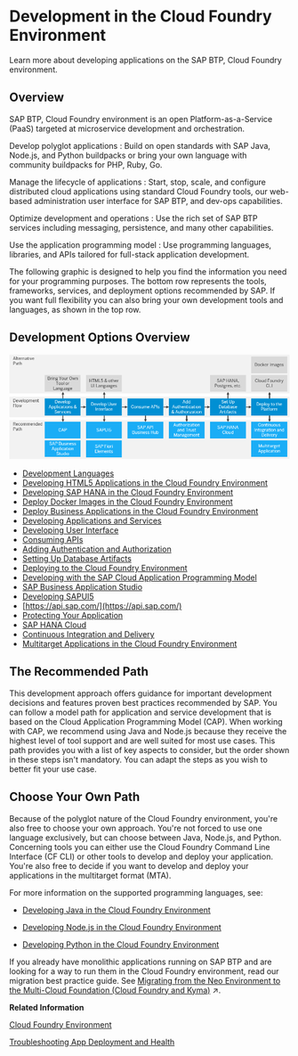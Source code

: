 <!-- loio40a8f8f6f1724e0ca0fd2a8777f45504 -->

# Development in the Cloud Foundry Environment

Learn more about developing applications on the SAP BTP, Cloud Foundry environment.



<a name="loio40a8f8f6f1724e0ca0fd2a8777f45504__section_jms_z5d_53b"/>

## Overview

SAP BTP, Cloud Foundry environment is an open Platform-as-a-Service \(PaaS\) targeted at microservice development and orchestration.

  Develop polyglot applications 
 :   Build on open standards with SAP Java, Node.js, and Python buildpacks or bring your own language with community buildpacks for PHP, Ruby, Go.

   Manage the lifecycle of applications 
 :   Start, stop, scale, and configure distributed cloud applications using standard Cloud Foundry tools, our web-based administration user interface for SAP BTP, and dev-ops capabilities.

   Optimize development and operations 
 :   Use the rich set of SAP BTP services including messaging, persistence, and many other capabilities.

   Use the application programming model 
 :   Use programming languages, libraries, and APIs tailored for full-stack application development.

 

The following graphic is designed to help you find the information you need for your programming purposes. The bottom row represents the tools, frameworks, services, and deployment options recommended by SAP. If you want full flexibility you can also bring your own development tools and languages, as shown in the top row.



<a name="loio40a8f8f6f1724e0ca0fd2a8777f45504__section_wqt_z5l_tnb"/>

## Development Options Overview

![](images/Image_Map_Development_Options_Overview_d716bab.png)

-   [Development Languages](development-languages-2d0ff22.md)
-   [Developing HTML5 Applications in the Cloud Foundry Environment](developing-html5-applications-in-the-cloud-foundry-environment-11d77aa.md)
-   [Developing SAP HANA in the Cloud Foundry Environment](developing-sap-hana-in-the-cloud-foundry-environment-14224d7.md#loio14224d75f6c64b499d189e3ebd131ec2)
-   [Deploy Docker Images in the Cloud Foundry Environment](deploy-docker-images-in-the-cloud-foundry-environment-c190ad6.md)
-   [Deploy Business Applications in the Cloud Foundry Environment](deploy-business-applications-in-the-cloud-foundry-environment-4946ea5.md)
-   [Developing Applications and Services](developing-applications-and-services-68e2ece.md)
-   [Developing User Interface](developing-user-interface-a6ea5f0.md)
-   [Consuming APIs](consuming-apis-d4cae3e.md)
-   [Adding Authentication and Authorization](adding-authentication-and-authorization-419ae2e.md)
-   [Setting Up Database Artifacts](setting-up-database-artifacts-3cd6954.md)
-   [Deploying to the Cloud Foundry Environment](deploying-to-the-cloud-foundry-environment-2a21055.md)
-   [Developing with the SAP Cloud Application Programming Model](developing-with-the-sap-cloud-application-programming-model-00823f9.md)
-   [SAP Business Application Studio](sap-business-application-studio-c736960.md)
-   [Developing SAPUI5](developing-sapui5-839cb81.md)
-   [https://api.sap.com/](https://api.sap.com/)
-   [Protecting Your Application](protecting-your-application-7c5c565.md)
-   [SAP HANA Cloud](developing-sap-hana-in-the-cloud-foundry-environment-14224d7.md#loioa697b1b1b5ad4b598378ff0fa091fa35)
-   [Continuous Integration and Delivery](continuous-integration-and-delivery-fdead30.md#loiofdead30953d24c0ca75768e2c3bcdd2c)
-   [Multitarget Applications in the Cloud Foundry Environment](multitarget-applications-in-the-cloud-foundry-environment-d04fc0e.md)



<a name="loio40a8f8f6f1724e0ca0fd2a8777f45504__section_ifw_4vl_tnb"/>

## The Recommended Path

This development approach offers guidance for important development decisions and features proven best practices recommended by SAP. You can follow a model path for application and service development that is based on the Cloud Application Programming Model \(CAP\). When working with CAP, we recommend using Java and Node.js because they receive the highest level of tool support and are well suited for most use cases. This path provides you with a list of key aspects to consider, but the order shown in these steps isn't mandatory. You can adapt the steps as you wish to better fit your use case.



<a name="loio40a8f8f6f1724e0ca0fd2a8777f45504__section_skx_qfs_4nb"/>

## Choose Your Own Path

Because of the polyglot nature of the Cloud Foundry environment, you're also free to choose your own approach. You're not forced to use one language exclusively, but can choose between Java, Node.js, and Python. Concerning tools you can either use the Cloud Foundry Command Line Interface \(CF CLI\) or other tools to develop and deploy your application. You're also free to decide if you want to develop and deploy your applications in the multitarget format \(MTA\).

For more information on the supported programming languages, see:

-   [Developing Java in the Cloud Foundry Environment](developing-java-in-the-cloud-foundry-environment-a3f9006.md)

-   [Developing Node.js in the Cloud Foundry Environment](developing-node-js-in-the-cloud-foundry-environment-3a7a0be.md)

-   [Developing Python in the Cloud Foundry Environment](developing-python-in-the-cloud-foundry-environment-acf8f49.md)




If you already have monolithic applications running on SAP BTP and are looking for a way to run them in the Cloud Foundry environment, read our migration best practice guide. See [Migrating from the Neo Environment to the Multi-Cloud Foundation (Cloud Foundry and Kyma)](https://help.sap.com/viewer/b017fc4f944e4eb5b31501b3d1b6a1f0/Cloud/en-US/aae4e0ae1cdf434b908c3c8cf3ea942a.html "Learn why and how to migrate your scenarios on SAP Business Technology Platform (SAP BTP) from the Neo environment to the multi-cloud foundation.") :arrow_upper_right:.

**Related Information**  


[Cloud Foundry Environment](../10_concepts/cloud-foundry-environment-9c7092c.md#loio9c7092c7b7ae4d49bc8ae35fdd0e0b18 "The Cloud Foundry environment allows you to create polyglot cloud applications in Cloud Foundry. It contains the SAP BTP, Cloud Foundry runtime service, which is based on the open-source application platform managed by the Cloud Foundry Foundation.")

[Troubleshooting App Deployment and Health](https://docs.cloudfoundry.org/devguide/deploy-apps/troubleshoot-app-health.html)



